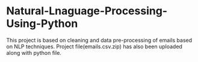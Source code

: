 # Natural-Lnaguage-Processing-Using-Python

This project is based on cleaning and data pre-processing of emails based on NLP techniques. Project file(emails.csv.zip) has also been uploaded along with python file.
